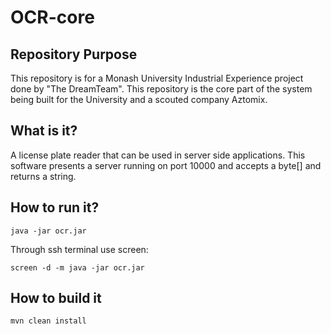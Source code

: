 # OCR-core 

## Repository Purpose

This repository is for a Monash University Industrial Experience project done by "The DreamTeam". This repository is the core part of the system being built for the University and a scouted company Aztomix.

## What is it?

A license plate reader that can be used in server side applications. This software presents a server running on port 10000 and accepts a byte[] and returns a string. 

## How to run it?

    java -jar ocr.jar


Through ssh terminal use screen:

    screen -d -m java -jar ocr.jar


## How to build it

    mvn clean install
